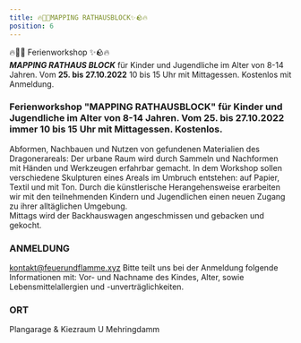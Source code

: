 ```yaml
---
title: 🔥🧱🌟MAPPING RATHAUSBLOCK✨🪨🔥
position: 6
---
```


🔥🧱🌟 Ferienworkshop ✨🪨🔥 <br> ***MAPPING RATHAUS BLOCK*** für Kinder und Jugendliche im Alter von 8-14 Jahren. Vom **25. bis 27.10.2022** 10 bis 15 Uhr mit Mittagessen. Kostenlos mit Anmeldung.

### Ferienworkshop "MAPPING RATHAUSBLOCK" für Kinder und Jugendliche im Alter von 8-14 Jahren. Vom 25. bis 27.10.2022 immer 10 bis 15 Uhr mit Mittagessen. Kostenlos. <br>
Abformen, Nachbauen und Nutzen von gefundenen Materialien des Dragonerareals: Der urbane Raum wird durch Sammeln und Nachformen mit Händen und Werkzeugen erfahrbar gemacht. In dem Workshop sollen verschiedene Skulpturen eines Areals im Umbruch entstehen: auf Papier, Textil und mit Ton. Durch die künstlerische Herangehensweise erarbeiten wir mit den teilnehmenden Kindern und Jugendlichen einen neuen Zugang zu ihrer alltäglichen Umgebung. <br> 
Mittags wird der Backhauswagen angeschmissen und gebacken und gekocht.

### ANMELDUNG
kontakt@feuerundflamme.xyz
Bitte teilt uns bei der Anmeldung folgende Informationen mit: Vor- und Nachname des Kindes, Alter, sowie Lebensmittelallergien und -unverträglichkeiten.

### ORT
Plangarage & Kiezraum
U Mehringdamm
